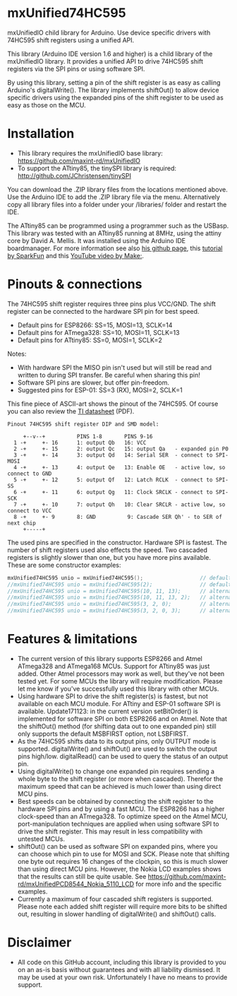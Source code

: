 # mxUnified74HC595
mxUnifiedIO child library for Arduino. Use device specific drivers with 74HC595 shift registers using a unified API.

This library (Arduino IDE version 1.6 and higher) is a child library of the mxUnifiedIO library. It provides a unified
API to drive 74HC595 shift registers via the SPI pins or using software SPI. 

By using this library, setting a pin of the shift register is as easy as calling Arduino's digitalWrite().
The library implements shiftOut() to allow device specific drivers using the expanded pins of the shift register
to be used as easy as those on the MCU.

# Installation
- This library requires the mxUnifiedIO base library: https://github.com/maxint-rd/mxUnifiedIO
- To support the ATtiny85, the tinySPI library is required: http://github.com/JChristensen/tinySPI

You can download the .ZIP library files from the locations mentioned above. Use the Arduino IDE to add the .ZIP library file via the menu. Alternatively copy all library files into a folder under your /libraries/ folder and restart the IDE.

The ATtiny85 can be programmed using a programmer such as the USBasp. This library was tested with an ATtiny85 running at 8MHz, using the attiny core by David A. Mellis. It was installed using the Arduino IDE boardmanager. For more information see also [his github page](https://github.com/damellis/attiny), this [tutorial by SparkFun](https://learn.sparkfun.com/tutorials/tiny-avr-programmer-hookup-guide/attiny85-use-hints) and this [YouTube video by Make:](https://www.youtube.com/watch?v=30rPt802n1k).

# Pinouts & connections
The 74HC595 shift register requires three pins plus VCC/GND.
The shift register can be connected to the hardware SPI pin for best speed.
- Default pins for ESP8266:   SS=15, MOSI=13, SCLK=14
- Default pins for ATmega328: SS=10, MOSI=11, SCLK=13
- Default pins for ATtiny85:  SS=0, MOSI=1, SCLK=2

Notes:
- With hardware SPI the MISO pin isn't used but will still be read and written to during SPI transfer. Be careful when sharing this pin!
- Software SPI pins are slower, but offer pin-freedom.
- Suggested pins for ESP-01: SS=3 (RX), MOSI=2, SCLK=1

This fine piece of ASCII-art shows the pinout of the 74HC595. Of course you can also review the [TI datasheet](http://www.ti.com/lit/ds/symlink/sn74hc595.pdf) (PDF).
```
Pinout 74HC595 shift register DIP and SMD model:

     +--v--+          PINS 1-8       PINS 9-16
  1 -+     +- 16      1: output Qb   16: VCC
  2 -+     +- 15      2: output Qc   15: output Qa   - expanded pin P0
  3 -+     +- 14      3: output Qd   14: Serial SER  - connect to SPI-MOSI
  4 -+     +- 13      4: output Qe   13: Enable OE   - active low, so connect to GND
  5 -+     +- 12      5: output Qf   12: Latch RCLK  - connect to SPI-SS
  6 -+     +- 11      6: output Qg   11: Clock SRCLK - connect to SPI-SCK
  7 -+     +- 10      7: output Qh   10: Clear SRCLR - active low, so connect to VCC
  8 -+     +- 9       8: GND          9: Cascade SER Qh' - to SER of next chip
     +-----+
```

The used pins are specified in the constructor. Hardware SPI is fastest. The number of shift registers used also effects the speed.
Two cascaded registers is slightly slower than one, but you have more pins available.
These are some constructor examples:
```C++
mxUnified74HC595 unio = mxUnified74HC595();                  // default hardware SPI pins, no cascading
//mxUnified74HC595 unio = mxUnified74HC595(2);               // default hardware SPI pins, two cascaded shift-registers
//mxUnified74HC595 unio = mxUnified74HC595(10, 11, 13);      // alternative software SPI pins: SS, MOSI, SCLK
//mxUnified74HC595 unio = mxUnified74HC595(10, 11, 13, 2);   // alternative software and two cascaded shift-registers
//mxUnified74HC595 unio = mxUnified74HC595(3, 2, 0);         // alternative software SPI pins for ESP-01:
//mxUnified74HC595 unio = mxUnified74HC595(3, 2, 0, 3);      // alternative software SPI pins for ESP-01, three cascaded
```

# Features & limitations
- The current version of this library supports ESP8266 and Atmel ATmega328 and ATmega168 MCUs. Support for ATtiny85 was just added. Other Atmel processors may work as well, but they've not been tested yet. For some MCUs the library will require modification. Please let me know if you've successfully used this library with other MCUs.
- Using hardware SPI to drive the shift register(s) is fastest, but not available on each MCU module. For ATtiny and ESP-01 software SPI is available. Update171123: in the current version setBitOrder() is implemented for software SPI on both ESP8266 and on Atmel. Note that the shiftOut() method (for shifting data out to one expanded pin) still only supports the default MSBFIRST option, not LSBFIRST.
- As the 74HC595 shifts data to its output pins, only OUTPUT mode is supported. digitalWrite() and shiftOut() are used to switch the output pins high/low. digitalRead() can be used to query the status of an output pin.
- Using digitalWrite() to change one expanded pin requires sending a whole byte to the shift register (or more when cascaded). Therefor the maximum speed that can be achieved is much lower than using direct MCU pins.
- Best speeds can be obtained by connecting the shift register to the hardware SPI pins and by using a fast MCU. The ESP8266 has a higher clock-speed than an ATmega328. To optimize speed on the Atmel MCU, port-manipulation techniques are applied when using software SPI to drive the shift register. This may result in less compatibility with untested MCUs.
- shiftOut() can be used as software SPI on expanded pins, where you can choose which pin to use for MOSI and SCK. Please note that shifting one byte out requires 16 changes of the clockpin, so this is much slower than using direct MCU pins. However, the Nokia LCD examples shows that the results can still be quite usable. See https://github.com/maxint-rd/mxUnifiedPCD8544_Nokia_5110_LCD for more info and the specific examples.
- Currently a maximum of four cascaded shift registers is supported. Please note each added shift register will require more bits to be shifted out, resulting in slower handling of digitalWrite() and shiftOut() calls.

# Disclaimer
- All code on this GitHub account, including this library is provided to you on an as-is basis without guarantees and with all liability dismissed. It may be used at your own risk. Unfortunately I have no means to provide support.
